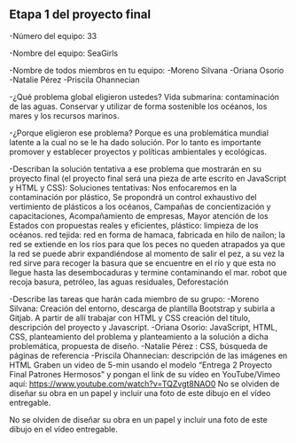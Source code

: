 ## Etapa 1 del proyecto final

-Número del equipo: 33

-Nombre del equipo: SeaGirls

-Nombre de todos miembros en tu equipo:
-Moreno Silvana
-Oriana Osorio
-Natalie Pérez
-Priscila Ohannecian

-¿Qué problema global eligieron ustedes?
Vida submarina: contaminación de las aguas. Conservar y utilizar de forma sostenible los océanos, los mares y los recursos marinos.

-¿Porque eligieron ese problema?
Porque es una problemática mundial latente a la cual no se le ha dado solución. Por lo tanto es importante promover y establecer proyectos y políticas ambientales y ecológicas.

-Describan la solución tentativa a ese problema que mostrarán en su proyecto final (el proyecto final será una pieza de arte escrito en JavaScript y HTML y CSS):
Soluciones tentativas: Nos enfocaremos en la contaminación por plástico,
Se propondrá un control exhaustivo del vertimiento de plásticos a los océanos,
Campañas de concientización y capacitaciones,
Acompañamiento de empresas,
Mayor atención de los Estados con propuestas reales y eficientes,
plástico: limpieza de los océanos.
red tejida: red en forma de hamaca, fabricada en hilo de nailon; la red se extiende en los ríos para que los peces no queden atrapados ya que la red se puede abrir expandiéndose al momento de salir el pez, a su vez la red sirve para recoger la basura que se encuentre en el río y que esta no llegue hasta las desembocaduras y termine contaminando el mar.
robot que recoja basura,
petróleo,
las aguas residuales,
Deforestación

-Describe las tareas que harán cada miembro de su grupo:
-Moreno Silvana: Creación del entorno, descarga de plantilla Bootstrap y subirla a Gitjab. A partir de allí trabajar con HTML y CSS creación del título, descripción del proyecto y Javascript.
-Oriana Osorio: JavaScript, HTML, CSS, planteamiento del problema y planteamiento a la solución a dicha problemática, propuesta de diseño.
-Natalie Pérez : CSS, búsqueda de páginas de referencia
-Priscila Ohannecian: descripción de las imágenes en HTML
Graben un video de 5-min usando el modelo “Entrega 2 Proyecto Final Patrones Hermosos” y pongan el link de su vídeo en YouTube/Vimeo aquí: https://www.youtube.com/watch?v=TQZvgt8NAO0 No se olviden de diseñar su obra en un papel y incluir una foto de este dibujo en el vídeo entregable.

No se olviden de diseñar su obra en un papel y incluir una foto de este dibujo en el vídeo entregable.
